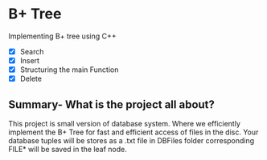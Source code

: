 # B+ Tree
Implementing B+ tree using C++
- [x] Search 
- [X] Insert
- [X] Structuring the main Function
- [X] Delete

## Summary- What is the project all about? 

This project is small version of database system. Where we efficiently implement the B+ Tree for fast and efficient access
of files in the disc. Your database tuples will be stores as a .txt file in DBFiles folder corresponding FILE* will be saved in the 
leaf node. 
